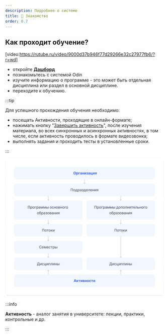 ```yaml
---
description: Подробнее о системе
title: 👋 Знакомство
order: 0.7
---
```


## Как проходит обучение?

[video:https://rutube.ru/video/9000d37b946f77d29266e32c27977fb6/?r=wd]

-  откройте [**Дашборд**](./../dashbord)
-  познакомьтесь с системой Odin
-  изучите информацию о программе - это может быть отдельная дисциплина или раздел в основной дисциплине.
-  переходите к обучению.

:::tip 

Для успешного прохождения обучения необходимо:

-  посещать Активности, проходящие в онлайн-формате;
-  нажимать кнопку "[Завершить активность](./../../voprosy/kak-zavershit-aktivnost)", после изучения материала, во всех синхронных и асинхронных активностях, в том числе, если активность проводилось в формате видеозвонка;
-  выполнять задания и проходить тесты в установленные сроки.

:::

![](./организация.png "Структура системы")

:::info 

**Активность** - аналог занятия в университете: лекции, практики, контрольные и др.

:::